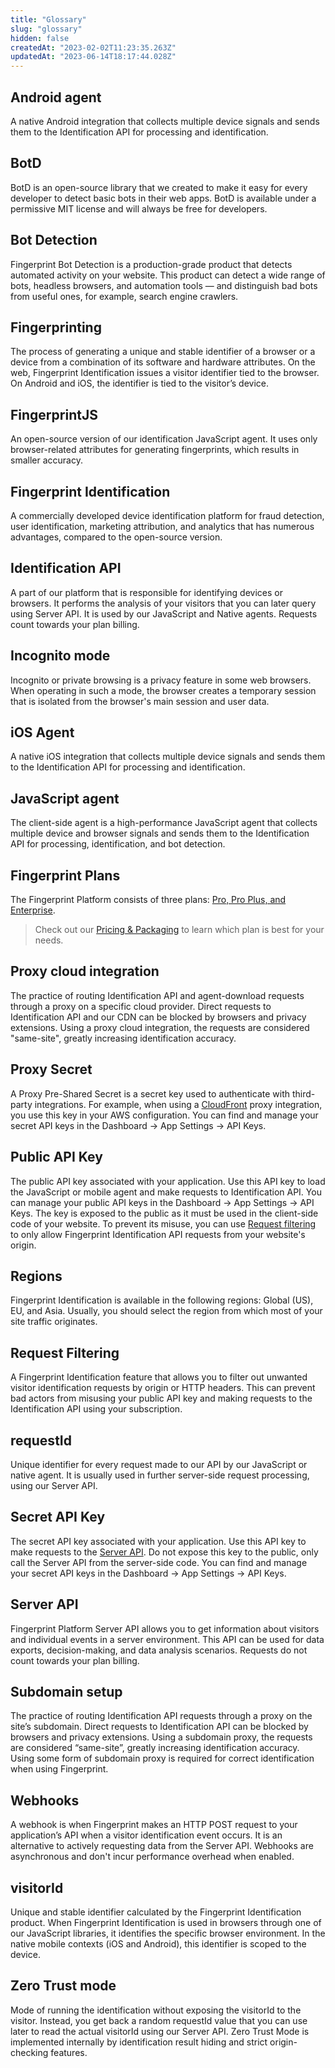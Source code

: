 ```yaml
---
title: "Glossary"
slug: "glossary"
hidden: false
createdAt: "2023-02-02T11:23:35.263Z"
updatedAt: "2023-06-14T18:17:44.028Z"
---
```

## Android agent

A native Android integration that collects multiple device signals and sends them to the Identification API for processing and identification.

## BotD

BotD is an open-source library that we created to make it easy for every developer to detect basic bots in their web apps. BotD is available under a permissive MIT license and will always be free for developers.

## Bot Detection

Fingerprint Bot Detection is a production-grade product that detects automated activity on your website. This product can detect a wide range of bots, headless browsers, and automation tools — and distinguish bad bots from useful ones, for example, search engine crawlers.

## Fingerprinting

The process of generating a unique and stable identifier of a browser or a device from a combination of its software and hardware attributes. On the web, Fingerprint Identification issues a visitor identifier tied to the browser. On Android and iOS, the identifier is tied to the visitor’s device.

## FingerprintJS

An open-source version of our identification JavaScript agent. It uses only browser-related attributes for generating fingerprints, which results in smaller accuracy.

## Fingerprint Identification

A commercially developed device identification platform for fraud detection, user identification, marketing attribution, and analytics that has numerous advantages, compared to the open-source version.

## Identification API

A part of our platform that is responsible for identifying devices or browsers. It performs the analysis of your visitors that you can later query using Server API. It is used by our JavaScript and Native agents. Requests count towards your plan billing.

## Incognito mode

Incognito or private browsing is a privacy feature in some web browsers. When operating in such a mode, the browser creates a temporary session that is isolated from the browser's main session and user data.

## iOS Agent

A native iOS integration that collects multiple device signals and sends them to the Identification API for processing and identification.

## JavaScript agent

The client-side agent is a high-performance JavaScript agent that collects multiple device and browser signals and sends them to the Identification API for processing, identification, and bot detection.

## Fingerprint Plans

The Fingerprint Platform consists of three plans: [Pro, Pro Plus, and Enterprise](https://fingerprint.com/pricing/?utm_source=https://dev.fingerprint.com/docs/quick-start-guide).

> Check out our [Pricing & Packaging](https://fingerprint.com/pricing/) to learn which plan is best for your needs.

## Proxy cloud integration

The practice of routing Identification API and agent-download requests through a proxy on a specific cloud provider. Direct requests to Identification API and our CDN can be blocked by browsers and privacy extensions. Using a proxy cloud integration, the requests are considered "same-site", greatly increasing identification accuracy.

## Proxy Secret

A Proxy Pre-Shared Secret is a secret key used to authenticate with third-party integrations. For example, when using a [CloudFront](https://dev.fingerprint.com/docs/cloudfront-proxy-integration) proxy integration, you use this key in your AWS configuration. You can find and manage your secret API keys in the Dashboard -> App Settings -> API Keys.

## Public API Key

The public API key associated with your application. Use this API key to load the JavaScript or mobile agent and make requests to Identification API. You can manage your public API keys in the Dashboard -> App Settings -> API Keys. The key is exposed to the public as it must be used in the client-side code of your website. To prevent its misuse, you can use [Request filtering](https://dev.fingerprint.com/docs/request-filtering) to only allow Fingerprint Identification API requests from your website's origin.

## Regions

Fingerprint Identification is available in the following regions: Global (US), EU, and Asia. Usually, you should select the region from which most of your site traffic originates.

## Request Filtering

A Fingerprint Identification feature that allows you to filter out unwanted visitor identification requests by origin or HTTP headers. This can prevent bad actors from misusing your public API key and making requests to the Identification API using your subscription.

## requestId

Unique identifier for every request made to our API by our JavaScript or native agent. It is usually used in further server-side request processing, using our Server API.

## Secret API Key

The secret API key associated with your application. Use this API key to make requests to the [Server API](https://dev.fingerprint.com/docs/server-api). Do not expose this key to the public, only call the Server API from the server-side code. You can find and manage your secret API keys in the Dashboard -> App Settings -> API Keys.

## Server API

Fingerprint Platform Server API allows you to get information about visitors and individual events in a server environment. This API can be used for data exports, decision-making, and data analysis scenarios. Requests do not count towards your plan billing.

## Subdomain setup

The practice of routing Identification API requests through a proxy on the site’s subdomain. Direct requests to Identification API can be blocked by browsers and privacy extensions. Using a subdomain proxy, the requests are considered “same-site”, greatly increasing identification accuracy. Using some form of subdomain proxy is required for correct identification when using Fingerprint.

## Webhooks

A webhook is when Fingerprint makes an HTTP POST request to your application’s API when a visitor identification event occurs. It is an alternative to actively requesting data from the Server API. Webhooks are asynchronous and don't incur performance overhead when enabled.

## visitorId

Unique and stable identifier calculated by the Fingerprint Identification product. When Fingerprint Identification is used in browsers through one of our JavaScript libraries, it identifies the specific browser environment. In the native mobile contexts (iOS and Android), this identifier is scoped to the device.

## Zero Trust mode

Mode of running the identification without exposing the visitorId to the visitor. Instead, you get back a random requestId value that you can use later to read the actual visitorId using our Server API. Zero Trust Mode is implemented internally by identification result hiding and strict origin-checking features.